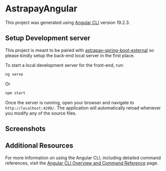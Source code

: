 # AstrapayAngular

This project was generated using [Angular CLI](https://github.com/angular/angular-cli) version 19.2.3.

## Setup Development server
This project is meant to be paired with [astrapay-spring-boot-external](https://github.com/Tryxns/astrapay-spring-boot-external) so please kindly setup the back-end local server in the first place.

To start a local development server for the front-end, run:

```bash
ng serve
```
Or 
```bash
npm start
```

Once the server is running, open your browser and navigate to `http://localhost:4200/`. The application will automatically reload whenever you modify any of the source files.

## Screenshots


## Additional Resources

For more information on using the Angular CLI, including detailed command references, visit the [Angular CLI Overview and Command Reference](https://angular.dev/tools/cli) page.

